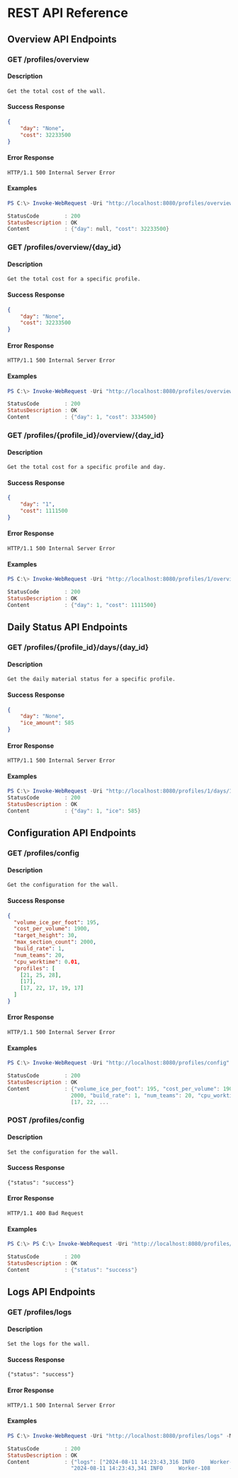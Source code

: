 # REST API Reference

## Overview API Endpoints

### GET /profiles/overview

#### Description

```text
Get the total cost of the wall.
```

#### Success Response

```json
{
    "day": "None",
    "cost": 32233500
}
```

#### Error Response

```text
HTTP/1.1 500 Internal Server Error
```

#### Examples

```powershell
PS C:\> Invoke-WebRequest -Uri "http://localhost:8080/profiles/overview" -Method Get

StatusCode        : 200
StatusDescription : OK
Content           : {"day": null, "cost": 32233500}
```
  
### GET /profiles/overview/{day_id}

#### Description

```text
Get the total cost for a specific profile.
```

#### Success Response

```json
{
    "day": "None",
    "cost": 32233500
}
```

#### Error Response

```text
HTTP/1.1 500 Internal Server Error
```

#### Examples

```powershell
PS C:\> Invoke-WebRequest -Uri "http://localhost:8080/profiles/overview/1" -Method Get

StatusCode        : 200
StatusDescription : OK
Content           : {"day": 1, "cost": 3334500}
```

### GET /profiles/{profile_id}/overview/{day_id}

#### Description

```text
Get the total cost for a specific profile and day.
```

#### Success Response

```json
{
    "day": "1",
    "cost": 1111500
}
```

#### Error Response

```text
HTTP/1.1 500 Internal Server Error
```


#### Examples

```powershell
PS C:\> Invoke-WebRequest -Uri "http://localhost:8080/profiles/1/overview/1" -Method Get

StatusCode        : 200
StatusDescription : OK
Content           : {"day": 1, "cost": 1111500}
```

## Daily Status API Endpoints

### GET /profiles/{profile_id}/days/{day_id}

#### Description

```text
Get the daily material status for a specific profile.
```

#### Success Response

```json
{
    "day": "None",
    "ice_amount": 585
}
```

#### Error Response

```text
HTTP/1.1 500 Internal Server Error
```

#### Examples

```powershell
PS C:\> Invoke-WebRequest -Uri "http://localhost:8080/profiles/1/days/1" -Method Get
StatusCode        : 200
StatusDescription : OK
Content           : {"day": 1, "ice": 585}
```

## Configuration API Endpoints

### GET /profiles/config

#### Description

```text
Get the configuration for the wall.
```

#### Success Response

```json
{
  "volume_ice_per_foot": 195,
  "cost_per_volume": 1900,
  "target_height": 30,
  "max_section_count": 2000,
  "build_rate": 1,
  "num_teams": 20,
  "cpu_worktime": 0.01,
  "profiles": [
    [21, 25, 28],
    [17],
    [17, 22, 17, 19, 17]
  ]
}
```

#### Error Response

```text
HTTP/1.1 500 Internal Server Error
```

#### Examples

```powershell
PS C:\> Invoke-WebRequest -Uri "http://localhost:8080/profiles/config" -Method Get

StatusCode        : 200
StatusDescription : OK
Content           : {"volume_ice_per_foot": 195, "cost_per_volume": 1900, "target_height": 30, "max_section_count":
                    2000, "build_rate": 1, "num_teams": 20, "cpu_worktime": 0.01, "profiles": [[21, 25, 28], [17],
                    [17, 22, ...
```

### POST /profiles/config

#### Description

```text
Set the configuration for the wall.
```

#### Success Response

```text
{"status": "success"}
```

#### Error Response

```text
HTTP/1.1 400 Bad Request
```

#### Examples

```powershell
PS C:\> PS C:\> Invoke-WebRequest -Uri "http://localhost:8080/profiles/config/" -Method Post -ContentType "application/json" -Body '{"num_teams": 20, "profiles": [[1, 1, 1], [2, 2, 2]]}'

StatusCode        : 200
StatusDescription : OK
Content           : {"status": "success"}
```


## Logs API Endpoints

### GET /profiles/logs

#### Description

```text
Set the logs for the wall.
```

#### Success Response

```text
{"status": "success"}
```

#### Error Response

```text
HTTP/1.1 500 Internal Server Error
```

#### Examples

```powershell
PS C:\> Invoke-WebRequest -Uri "http://localhost:8080/profiles/logs" -Method Get

StatusCode        : 200
StatusDescription : OK
Content           : {"logs": ["2024-08-11 14:23:43,316 INFO     Worker-108      - Added 1 foot to section 0 to reach 22 feet on day 1\n",
                    "2024-08-11 14:23:43,341 INFO     Worker-108      - Added 1 foot to section 2 to r...
                    
```